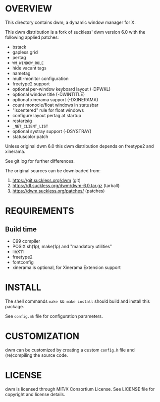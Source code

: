 OVERVIEW
========

This directory contains dwm, a dynamic window manager for X.

This dwm distribution is a fork of suckless' dwm version 6.0 with the
following applied patches:
  * bstack
  * gapless grid
  * pertag
  * `WM_WINDOW_ROLE`
  * hide vacant tags
  * nametag
  * multi-monitor configuration
  * freetype2 support
  * optional per-window keyboard layout (-DPWKL)
  * optional window title (-DWINTITLE)
  * optional xinerama support (-DXINERAMA)
  * count monocle/float windows in statusbar
  * "iscentered" rule for float windows
  * configure layout pertag at startup
  * restartsig
  * `_NET_CLIENT_LIST`
  * optional systray support (-DSYSTRAY)
  * statuscolor patch

Unless original dwm 6.0 this dwm distribution depends on freetype2 and
xinerama.

See git log for further differences.

The original sources can be downloaded from:
  1. https://git.suckless.org/dwm                (git)
  2. https://dl.suckless.org/dwm/dwm-6.0.tar.gz  (tarball)
  3. https://dwm.suckless.org/patches/           (patches)


REQUIREMENTS
============

Build time
----------
  * C99 compiler
  * POSIX sh(1p), make(1p) and "mandatory utilities"
  * libX11
  * freetype2
  * fontconfig
  * xinerama is optional, for Xinerama Extension support


INSTALL
=======

The shell commands `make && make install` should build and install this
package.

See `config.mk` file for configuration parameters.


CUSTOMIZATION
=============

dwm can be customized by creating a custom `config.h` file and
(re)compiling the source code.


LICENSE
=======

dwm is licensed through MIT/X Consortium License.
See LICENSE file for copyright and license details.

